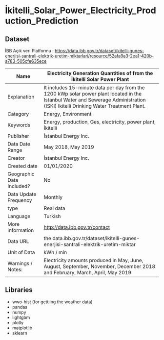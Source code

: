 # İkitelli_Solar_Power_Electricity_Production_Prediction
## Dataset
İBB Açık veri Platformu : https://data.ibb.gov.tr/dataset/ikitelli-gunes-enerjisi-santrali-elektrik-uretim-miktarlari/resource/52afa9a3-2ea1-420b-a783-505cfe635ece

| Name                      | Electricity Generation Quantities of from the İkitelli Solar Power Plant                                                                                                         |
|---------------------------|----------------------------------------------------------------------------------------------------------------------------------------------------------------------------------|
| Explanation               | It includes 15-minute data per day from the 1200 kWp solar power plant located in the Istanbul Water and Sewerage Administration (ISKI) Ikitelli Drinking Water Treatment Plant. |
| Category                  | Energy, Environment                                                                                                                                                              |
| Keywords                  | Energy, production, Ges, electricity, power plant, İkitelli                                                                                                                      |
| Publisher                 | İstanbul Energy Inc.                                                                                                                                                             |
| Data Date Range           | May 2018, May 2019                                                                                                                                                               |
| Creator                   | İstanbul Energy Inc.                                                                                                                                                             |
| Created date              | 01/01/2020                                                                                                                                                                       |
| Geographic Data Included? | No                                                                                                                                                                               |
| Data Update Frequency     | Monthly                                                                                                                                                                          |
| type                      | Real data                                                                                                                                                                        |
| Language                  | Turkish                                                                                                                                                                          |
| More information          | http://data.ibb.gov.tr/contact                                                                                                                                                   |
| Data URL                  | the data.ibb.gov.tr/dataset/ikitelli-gunes-enerjisi-santrali-elektrik-uretim-miktar                                                                                              |
| Unit of Data              | kWh / min                                                                                                                                                                        |
| Warnings / Notes:         | Electricity amounts produced in May, June, August, September, November, December 2018 and February, March, April, May 2019                                                       |

## Libraries
* wwo-hist (for gettiing the weather data)
* pandas
* numpy
* lightgbm
* plotly
* matplotlib
* sklearn
